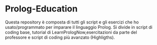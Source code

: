# Prolog-Education

Questa repository è composta di tutti gli script e gli esercizi che ho usato/programmato per imparare il linguaggio Prolog.
Si divide in script di coding base, tutorial di LearnPrologNow,esercitazioni da parte del professore e script di coding più avanzato (Highligths).
